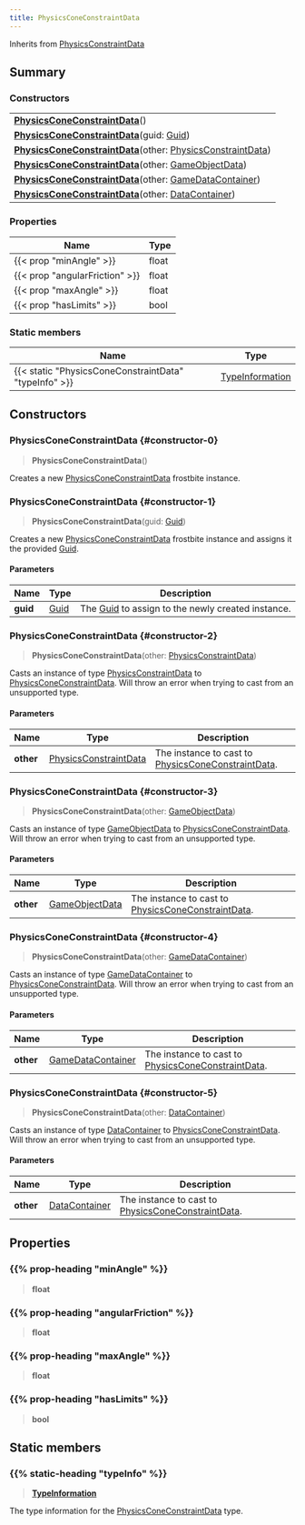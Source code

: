 ```yaml
---
title: PhysicsConeConstraintData
---
```


Inherits from [PhysicsConstraintData](/vext/ref/fb/physicsconstraintdata)

## Summary

### Constructors

|  |
| --- |
| **[PhysicsConeConstraintData](#constructor-0)**() |
| **[PhysicsConeConstraintData](#constructor-1)**(guid: [Guid](/vext/ref/shared/type/guid)) |
| **[PhysicsConeConstraintData](#constructor-2)**(other: [PhysicsConstraintData](/vext/ref/fb/physicsconstraintdata)) |
| **[PhysicsConeConstraintData](#constructor-3)**(other: [GameObjectData](/vext/ref/fb/gameobjectdata)) |
| **[PhysicsConeConstraintData](#constructor-4)**(other: [GameDataContainer](/vext/ref/fb/gamedatacontainer)) |
| **[PhysicsConeConstraintData](#constructor-5)**(other: [DataContainer](/vext/ref/shared/type/datacontainer)) |

### Properties

| Name | Type |
| ---- | ---- |
| {{< prop "minAngle" >}} | float |
| {{< prop "angularFriction" >}} | float |
| {{< prop "maxAngle" >}} | float |
| {{< prop "hasLimits" >}} | bool |

### Static members

| Name | Type |
| ---- | ---- |
| {{< static "PhysicsConeConstraintData" "typeInfo" >}} | [TypeInformation](/vext/ref/shared/type/typeinformation) |

## Constructors

### PhysicsConeConstraintData {#constructor-0}

> **PhysicsConeConstraintData**()

Creates a new [PhysicsConeConstraintData](/vext/ref/fb/physicsconeconstraintdata) frostbite instance.

### PhysicsConeConstraintData {#constructor-1}

> **PhysicsConeConstraintData**(guid: [Guid](/vext/ref/shared/type/guid))

Creates a new [PhysicsConeConstraintData](/vext/ref/fb/physicsconeconstraintdata) frostbite instance and assigns it the provided [Guid](/vext/ref/shared/type/guid).

#### Parameters

| Name | Type | Description |
| ---- | ---- | ----------- |
| **guid** | [Guid](/vext/ref/shared/type/guid) | The [Guid](/vext/ref/shared/type/guid) to assign to the newly created instance. |

### PhysicsConeConstraintData {#constructor-2}

> **PhysicsConeConstraintData**(other: [PhysicsConstraintData](/vext/ref/fb/physicsconstraintdata))

Casts an instance of type [PhysicsConstraintData](/vext/ref/fb/physicsconstraintdata) to [PhysicsConeConstraintData](/vext/ref/fb/physicsconeconstraintdata). Will throw an error when trying to cast from an unsupported type.

#### Parameters

| Name | Type | Description |
| ---- | ---- | ----------- |
| **other** | [PhysicsConstraintData](/vext/ref/fb/physicsconstraintdata) | The instance to cast to [PhysicsConeConstraintData](/vext/ref/fb/physicsconeconstraintdata). |

### PhysicsConeConstraintData {#constructor-3}

> **PhysicsConeConstraintData**(other: [GameObjectData](/vext/ref/fb/gameobjectdata))

Casts an instance of type [GameObjectData](/vext/ref/fb/gameobjectdata) to [PhysicsConeConstraintData](/vext/ref/fb/physicsconeconstraintdata). Will throw an error when trying to cast from an unsupported type.

#### Parameters

| Name | Type | Description |
| ---- | ---- | ----------- |
| **other** | [GameObjectData](/vext/ref/fb/gameobjectdata) | The instance to cast to [PhysicsConeConstraintData](/vext/ref/fb/physicsconeconstraintdata). |

### PhysicsConeConstraintData {#constructor-4}

> **PhysicsConeConstraintData**(other: [GameDataContainer](/vext/ref/fb/gamedatacontainer))

Casts an instance of type [GameDataContainer](/vext/ref/fb/gamedatacontainer) to [PhysicsConeConstraintData](/vext/ref/fb/physicsconeconstraintdata). Will throw an error when trying to cast from an unsupported type.

#### Parameters

| Name | Type | Description |
| ---- | ---- | ----------- |
| **other** | [GameDataContainer](/vext/ref/fb/gamedatacontainer) | The instance to cast to [PhysicsConeConstraintData](/vext/ref/fb/physicsconeconstraintdata). |

### PhysicsConeConstraintData {#constructor-5}

> **PhysicsConeConstraintData**(other: [DataContainer](/vext/ref/shared/type/datacontainer))

Casts an instance of type [DataContainer](/vext/ref/shared/type/datacontainer) to [PhysicsConeConstraintData](/vext/ref/fb/physicsconeconstraintdata). Will throw an error when trying to cast from an unsupported type.

#### Parameters

| Name | Type | Description |
| ---- | ---- | ----------- |
| **other** | [DataContainer](/vext/ref/shared/type/datacontainer) | The instance to cast to [PhysicsConeConstraintData](/vext/ref/fb/physicsconeconstraintdata). |

## Properties

### {{% prop-heading "minAngle" %}}

> **float**

### {{% prop-heading "angularFriction" %}}

> **float**

### {{% prop-heading "maxAngle" %}}

> **float**

### {{% prop-heading "hasLimits" %}}

> **bool**

## Static members

### {{% static-heading "typeInfo" %}}

> **[TypeInformation](/vext/ref/shared/type/typeinformation)**

The type information for the [PhysicsConeConstraintData](/vext/ref/fb/physicsconeconstraintdata) type.

